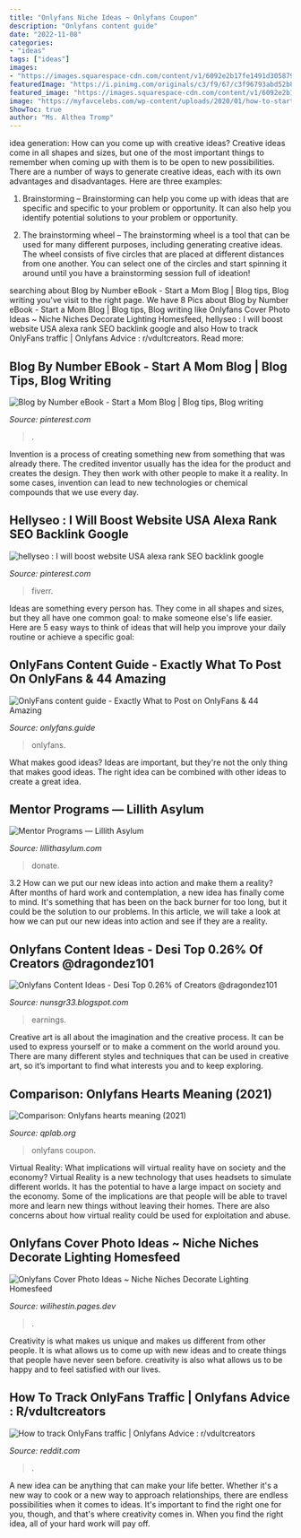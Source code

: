 ```yaml
---
title: "Onlyfans Niche Ideas ~ Onlyfans Coupon"
description: "Onlyfans content guide"
date: "2022-11-08"
categories:
- "ideas"
tags: ["ideas"]
images:
- "https://images.squarespace-cdn.com/content/v1/6092e2b17fe1491d30587928/1624150379138-Y2QZ05PASIWJM85ERBLZ/Cover+pic+(smaller).png?format=1500w"
featuredImage: "https://i.pinimg.com/originals/c3/f9/67/c3f96793abd52b88658e57e52afa6a2e.jpg"
featured_image: "https://images.squarespace-cdn.com/content/v1/6092e2b17fe1491d30587928/1624150379138-Y2QZ05PASIWJM85ERBLZ/Cover+pic+(smaller).png?format=1500w"
image: "https://myfavcelebs.com/wp-content/uploads/2020/01/how-to-start-an-onlyfans-accountcosplayer.png"
ShowToc: true
author: "Ms. Althea Tromp"
---
```



idea generation: How can you come up with creative ideas?
Creative ideas come in all shapes and sizes, but one of the most important things to remember when coming up with them is to be open to new possibilities. There are a number of ways to generate creative ideas, each with its own advantages and disadvantages. Here are three examples:
1. Brainstorming – Brainstorming can help you come up with ideas that are specific and specific to your problem or opportunity. It can also help you identify potential solutions to your problem or opportunity.

2. The brainstorming wheel – The brainstorming wheel is a tool that can be used for many different purposes, including generating creative ideas. The wheel consists of five circles that are placed at different distances from one another. You can select one of the circles and start spinning it around until you have a brainstorming session full of ideation!


	

		
searching about Blog by Number eBook - Start a Mom Blog | Blog tips, Blog writing you've visit to the right page. We have 8 Pics about Blog by Number eBook - Start a Mom Blog | Blog tips, Blog writing like Onlyfans Cover Photo Ideas ~ Niche Niches Decorate Lighting Homesfeed, hellyseo : I will boost website USA alexa rank SEO backlink google and also How to track OnlyFans traffic | Onlyfans Advice : r/vdultcreators. Read more:
		
    
## Blog By Number EBook - Start A Mom Blog | Blog Tips, Blog Writing

<img loading=lazy src="https://i.pinimg.com/originals/c3/f9/67/c3f96793abd52b88658e57e52afa6a2e.jpg" onerror="this.onerror=null;this.src='https://tse4.mm.bing.net/th?id=OIP.VoTxKzcaGWhrRNEW0H4lpAHaNr&amp;pid=15.1';" alt="Blog by Number eBook - Start a Mom Blog | Blog tips, Blog writing">

_Source: pinterest.com_

>. 

	

Invention is a process of creating something new from something that was already there. The credited inventor usually has the idea for the product and creates the design. They then work with other people to make it a reality. In some cases, invention can lead to new technologies or chemical compounds that we use every day.

    
## Hellyseo : I Will Boost Website USA Alexa Rank SEO Backlink Google

<img loading=lazy src="https://i.pinimg.com/originals/b7/a0/1f/b7a01fb1a1a00491e6610a4d38f24766.jpg" onerror="this.onerror=null;this.src='https://tse4.mm.bing.net/th?id=OIP._BKq0uHtFKLuKlQ7imx9MQHaEK&amp;pid=15.1';" alt="hellyseo : I will boost website USA alexa rank SEO backlink google">

_Source: pinterest.com_

>fiverr. 

	

Ideas are something every person has. They come in all shapes and sizes, but they all have one common goal: to make someone else's life easier. Here are 5 easy ways to think of ideas that will help you improve your daily routine or achieve a specific goal: 

    
## OnlyFans Content Guide - Exactly What To Post On OnlyFans &amp; 44 Amazing

<img loading=lazy src="https://www.onlyfans.guide/wp-content/uploads/2020/06/rsz_rsz_1screenshot_2020-06-20_at_141028-removebg-preview.png" onerror="this.onerror=null;this.src='https://tse1.mm.bing.net/th?id=OIP.imhMz9GOWLkwU9IFWgFAmAAAAA&amp;pid=15.1';" alt="OnlyFans content guide - Exactly What to Post on OnlyFans &amp; 44 Amazing">

_Source: onlyfans.guide_

>onlyfans. 

	

What makes good ideas?
Ideas are important, but they're not the only thing that makes good ideas. The right idea can be combined with other ideas to create a great idea.

    
## Mentor Programs — Lillith Asylum

<img loading=lazy src="https://images.squarespace-cdn.com/content/v1/6092e2b17fe1491d30587928/1624150379138-Y2QZ05PASIWJM85ERBLZ/Cover+pic+(smaller).png?format=1500w" onerror="this.onerror=null;this.src='https://tse1.mm.bing.net/th?id=OIP.wNE_hPLHtcIMkpUtK3bFuQHaEK&amp;pid=15.1';" alt="Mentor Programs — Lillith Asylum">

_Source: lillithasylum.com_

>donate. 

	

3.2 How can we put our new ideas into action and make them a reality?
After months of hard work and contemplation, a new idea has finally come to mind. It's something that has been on the back burner for too long, but it could be the solution to our problems. In this article, we will take a look at how we can put our new ideas into action and see if they are a reality.

    
## Onlyfans Content Ideas - Desi Top 0.26% Of Creators @dragondez101

<img loading=lazy src="https://myfavcelebs.com/wp-content/uploads/2020/01/how-to-start-an-onlyfans-accountcosplayer.png" onerror="this.onerror=null;this.src='https://tse2.mm.bing.net/th?id=OIP.746SUXSTRIl3m6zzT3DAugAAAA&amp;pid=15.1';" alt="Onlyfans Content Ideas - Desi Top 0.26% of Creators @dragondez101">

_Source: nunsgr33.blogspot.com_

>earnings. 

	

Creative art is all about the imagination and the creative process. It can be used to express yourself or to make a comment on the world around you. There are many different styles and techniques that can be used in creative art, so it’s important to find what interests you and to keep exploring.

    
## Comparison: Onlyfans Hearts Meaning (2021)

<img loading=lazy src="https://qplab.org/wp-content/uploads/12435/onlyfans-downloader-not-working-611520bf82783.jpg" onerror="this.onerror=null;this.src='https://tse1.mm.bing.net/th?id=OIP.Fw8ClW3NTD4JdAISBRaSXwAAAA&amp;pid=15.1';" alt="Comparison: Onlyfans hearts meaning (2021)">

_Source: qplab.org_

>onlyfans coupon. 

	

Virtual Reality: What implications will virtual reality have on society and the economy?
Virtual Reality is a new technology that uses headsets to simulate different worlds. It has the potential to have a large impact on society and the economy. Some of the implications are that people will be able to travel more and learn new things without leaving their homes. There are also concerns about how virtual reality could be used for exploitation and abuse.

    
## Onlyfans Cover Photo Ideas ~ Niche Niches Decorate Lighting Homesfeed

<img loading=lazy src="https://spongekids.com/wp-content/uploads/2015/09/1-fabric-book-cover.jpg" onerror="this.onerror=null;this.src='https://tse2.mm.bing.net/th?id=OIP.KZDOxBZwbBBHNdekzlFSOQHaK4&amp;pid=15.1';" alt="Onlyfans Cover Photo Ideas ~ Niche Niches Decorate Lighting Homesfeed">

_Source: wilihestin.pages.dev_

>. 

	

Creativity is what makes us unique and makes us different from other people. It is what allows us to come up with new ideas and to create things that people have never seen before. creativity is also what allows us to be happy and to feel satisfied with our lives.

    
## How To Track OnlyFans Traffic | Onlyfans Advice : R/vdultcreators

<img loading=lazy src="https://preview.redd.it/xqtaxnqg68s91.jpg?auto=webp&amp;s=bcab6c4979f8cdd0f1eee2a087f0c76431e0325a" onerror="this.onerror=null;this.src='https://tse3.mm.bing.net/th?id=OIP.624rEWwXhwXNR3K0jOBqggHaDt&amp;pid=15.1';" alt="How to track OnlyFans traffic | Onlyfans Advice : r/vdultcreators">

_Source: reddit.com_

>. 

	

A new idea can be anything that can make your life better. Whether it's a new way to cook or a new way to approach relationships, there are endless possibilities when it comes to ideas. It's important to find the right one for you, though, and that's where creativity comes in. When you find the right idea, all of your hard work will pay off.

